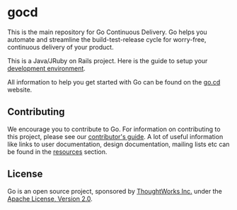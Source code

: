 # gocd

This is the main repository for Go Continuous Delivery. Go helps you automate and streamline the build-test-release cycle for worry-free, continuous delivery of your product.

This is a Java/JRuby on Rails project. Here is the guide to setup your [development environment](https://github.com/gocd/documentation/blob/master/developer/2/2.1.md).

All information to help you get started with Go can be found on the <a href="http://www.go.cd/">go.cd</a> website.

## Contributing

We encourage you to contribute to Go. For information on contributing to this project, please see our <a href="http://www.go.cd/contribute/">contributor's guide</a>.
A lot of useful information like links to user documentation, design documentation, mailing lists etc can be found in the <a href="http://www.go.cd/community/resources.html">resources</a> section.

## License

Go is an open source project, sponsored by <a href="http://www.thoughtworks.com/">ThoughtWorks Inc.</a> under the <a href="http://www.apache.org/licenses/LICENSE-2.0">Apache License, Version 2.0</a>.
